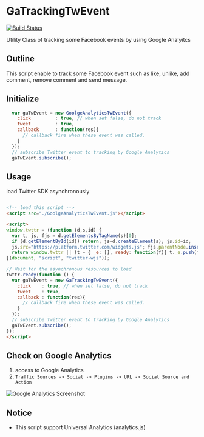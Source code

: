 # GaTrackingTwEvent

[![Build Status](https://travis-ci.org/kashiro/GaTrackingTwEvent.png?branch=master)](https://travis-ci.org/kashiro/GaTrackingTwEvent)

Utility Class of tracking some Facebook events by using Google Analyitcs

## Outline

This script enable to track some Facebook event such as like, unlike, add comment, remove comment and send message.

## Initialize

```javascript
  var gaTwEvent = new GoolgeAnalyticsTwEvent({
    click         : true, // when set false, do not track
    tweet         : true,
    callback      : function(res){
      // callback fire when these event was called.
    }
  });
  // subscribe Twitter event to tracking by Google Analytics
  gaTwEvent.subscribe();
```

## Usage

load Twitter SDK asynchronously

```html

<!-- load this script -->
<script src="./GoolgeAnalyticsTwEvent.js"></script>

<script>
window.twttr = (function (d,s,id) {
  var t, js, fjs = d.getElementsByTagName(s)[0];
  if (d.getElementById(id)) return; js=d.createElement(s); js.id=id;
  js.src="https://platform.twitter.com/widgets.js"; fjs.parentNode.insertBefore(js, fjs);
  return window.twttr || (t = { _e: [], ready: function(f){ t._e.push(f) } });
}(document, "script", "twitter-wjs"));

// Wait for the asynchronous resources to load
twttr.ready(function () {
  var gaTwEvent = new GaTrackingTwEvent({
    click    : true, // when set false, do not track
    tweet    : true,
    callback : function(res){
      // callback fire when these event was called.
    }
  });
  // subscribe Twitter event to tracking by Google Analytics
  gaTwEvent.subscribe();
});
</script>

```

## Check on Google Analytics

1. access to Google Analytics
2. `Traffic Sources -> Social -> Plugins -> URL -> Social Source and Action`

![Google Analytics Screenshot](https://raw.github.com/kashiro/GaTrackingTwEvent/master/resources/screenshot.png)

## Notice

* This script support Universal Analytics (analytics.js)
